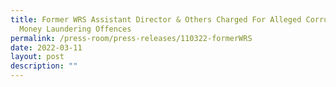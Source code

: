 ```yaml
---
title: Former WRS Assistant Director & Others Charged For Alleged Corruption &
  Money Laundering Offences
permalink: /press-room/press-releases/110322-formerWRS
date: 2022-03-11
layout: post
description: ""
---
```

